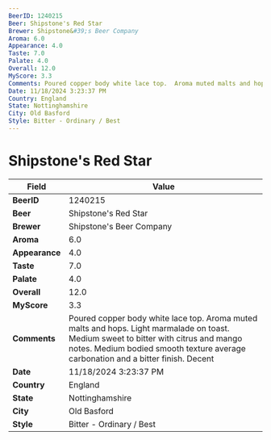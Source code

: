 ```yaml
---
BeerID: 1240215
Beer: Shipstone's Red Star
Brewer: Shipstone&#39;s Beer Company
Aroma: 6.0
Appearance: 4.0
Taste: 7.0
Palate: 4.0
Overall: 12.0
MyScore: 3.3
Comments: Poured copper body white lace top.  Aroma muted malts and hops. Light marmalade on toast. Medium sweet to bitter with citrus and mango notes. Medium bodied smooth texture average carbonation and a bitter finish.  Decent
Date: 11/18/2024 3:23:37 PM
Country: England
State: Nottinghamshire
City: Old Basford
Style: Bitter - Ordinary / Best
---
```


# Shipstone's Red Star

| Field         | Value |
|---------------|-------|
| **BeerID** | 1240215 |
| **Beer** | Shipstone's Red Star |
| **Brewer** | Shipstone&#39;s Beer Company |
| **Aroma** | 6.0 |
| **Appearance** | 4.0 |
| **Taste** | 7.0 |
| **Palate** | 4.0 |
| **Overall** | 12.0 |
| **MyScore** | 3.3 |
| **Comments** | Poured copper body white lace top.  Aroma muted malts and hops. Light marmalade on toast. Medium sweet to bitter with citrus and mango notes. Medium bodied smooth texture average carbonation and a bitter finish.  Decent  |
| **Date** | 11/18/2024 3:23:37 PM |
| **Country** | England |
| **State** | Nottinghamshire |
| **City** | Old Basford |
| **Style** | Bitter - Ordinary / Best |
